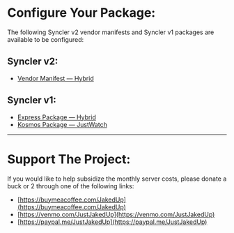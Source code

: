 # Configure Your Package:

The following Syncler v2 vendor manifests and Syncler v1 packages are available to be configured:

## Syncler v2:

* [Vendor Manifest — Hybrid](https://jakedup.github.io/Syncler-Packages/@config/#vendor-hybrid)

## Syncler v1:

* [Express Package — Hybrid](https://jakedup.github.io/Syncler-Packages/@config/#express-hybrid)
* [Kosmos Package — JustWatch](https://jakedup.github.io/Syncler-Packages/@config/#kosmos-justwatch)

---

# Support The Project:

If you would like to help subsidize the monthly server costs, please donate a buck or 2 through one of the following links:

* [https://buymeacoffee.com/JakedUp](https://buymeacoffee.com/JakedUp)
* [https://venmo.com/JustJakedUp](https://venmo.com/JustJakedUp)
* [https://paypal.me/JustJakedUp](https://paypal.me/JustJakedUp)